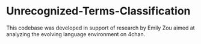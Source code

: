 # Unrecognized-Terms-Classification
This codebase was developed in support of research by Emily Zou aimed at analyzing the evolving language environment on 4chan.
